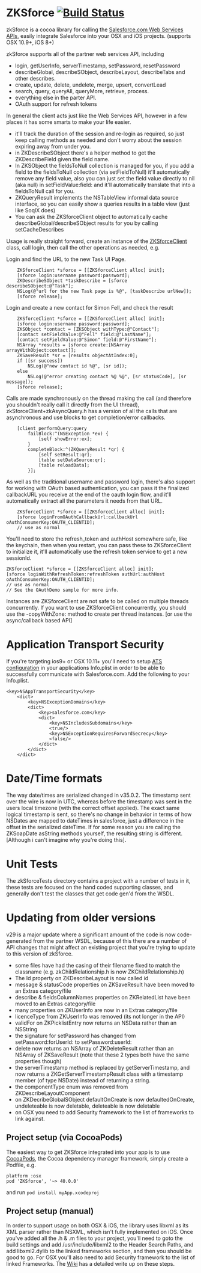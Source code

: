 # ZKSforce  [![Build Status](https://travis-ci.org/superfell/zkSforce.svg?branch=master)](https://travis-ci.org/superfell/zkSforce)

zkSforce is a cocoa library for calling the [Salesforce.com Web Services APIs](http://www.salesforce.com/us/developer/docs/api/index.htm), easily integrate Salesforce into your OSX and iOS projects. (supports OSX 10.9+, iOS 8+)

zkSforce supports all of the partner web services API, including

 * login, getUserInfo, serverTimestamp, setPassword, resetPassword
 * describeGlobal, describeSObject, describeLayout, describeTabs and other describes.
 * create, update, delete, undelete, merge, upsert, convertLead
 * search, query, queryAll, queryMore, retrieve, process.
 * everything else in the parter API.
 * OAuth support for refresh tokens


In general the client acts just like the Web Services API, however in a few places it has some smarts to make your life easier.

 * it'll track the duration of the session and re-login as required, so just keep calling methods as needed and don't worry about the session expiring away from under you.
 * in ZKDescribeSObject there's a helper method to get the ZKDescribeField given the field name.
 * In ZKSObject the fieldsToNull collection is managed for you, if you add a field to the fieldsToNull collection (via setFieldToNull) it'll automatically remove any field value, also you can just set the field value directly to nil (aka null) in setFieldValue:field: and it'll automatically translate that into a fieldsToNull call for you.
 * ZKQueryResult implements the NSTableView informal data source interface, so you can easily show a queries results in a table view (just like SoqlX does)
 * You can ask the ZKSforceClient object to automatically cache describeGlobal/describeSObject results for you by calling setCacheDescribes


Usage is really straight forward, create an instance of the [ZKSforceClient](https://github.com/superfell/zkSforce/blob/master/zkSforce/zkSforceClient.h) class, call login, then call the other operations as needed, e.g.

Login and find the URL to the new Task UI Page.

        ZKSforceClient *sforce = [[ZKSforceClient alloc] init];
        [sforce login:username password:password];
        ZKDescribeSObject *taskDescribe = [sforce describeSObject:@"Task"];
        NSLog(@"url for the new Task page is %@", [taskDescribe urlNew]);	
        [sforce release];


Login and create a new contact for Simon Fell, and check the result

        ZKSforceClient *sforce = [[ZKSforceClient alloc] init];
        [sforce login:username password:password];
        ZKSObject *contact = [ZKSObject withType:@"Contact"];
        [contact setFieldValue:@"Fell" field:@"LastName"];
        [contact setFieldValue:@"Simon" field:@"FirstName"];
        NSArray *results = [sforce create:[NSArray arrayWithObject:contact]];
        ZKSaveResult *sr = [results objectAtIndex:0];
        if ([sr success])
	        NSLog(@"new contact id %@", [sr id]);
        else
	        NSLog(@"error creating contact %@ %@", [sr statusCode], [sr message]);
        [sforce release];

Calls are made synchronously on the thread making the call (and therefore you shouldn't really call it directly from the UI thread), zkSforceClient+zkAsyncQuery.h has a version of all the calls that are asynchronous and use blocks to get completion/error callbacks. 

		[client performQuery:query 
        	failBlock:^(NSException *ex) {
				[self showError:ex];
        	} 
        	completeBlock:^(ZKQueryResult *qr) {
				[self setResult:qr];
				[table setDataSource:qr];
				[table reloadData];
        	}];

As well as the traditional username and password login, there's also support for working with OAuth based authentication, you can pass it the finalized callbackURL you receive at the end of the oauth login flow, and it'll automatically extract all the parameters it needs from that URL.

		ZKSforceClient *sforce = [[ZKSforceClient alloc] init];
		[sforce loginFromOAuthCallbackUrl:callbackUrl oAuthConsumerKey:OAUTH_CLIENTID];
		// use as normal


You'll need to store the refresh_token and authHost somewhere safe, like the keychain, then when you restart, you can pass these to ZKSforceClient to initialize it, it'll automatically use the refresh token service to get a new sessionId.

	ZKSforceClient *sforce = [[ZKSforceClient alloc] init];
	[sforce loginWithRefreshToken:refreshToken authUrl:authHost oAuthConsumerKey:OAUTH_CLIENTID];
	// use as normal
	// See the OAuthDemo sample for more info.

Instances are ZKSforceClient are not safe to be called on multiple threads concurrently. If you want to use ZKSforceClient concurrently, you should use the -copyWithZone: method to create per thread instances. [or use the async/callback based API]	

# Application Transport Security

If you're targeting ios9+ or OSX 10.11+ you'll need to setup [ATS configuration](https://developer.apple.com/library/ios/documentation/General/Reference/InfoPlistKeyReference/Articles/CocoaKeys.html#//apple_ref/doc/uid/TP40009251-SW33) in your applications Info.plist in order to be able to successfully communicate with Salesforce.com. Add the following to your Info.plist. 

	<key>NSAppTransportSecurity</key>
		<dict>
			<key>NSExceptionDomains</key>
			<dict>
				<key>salesforce.com</key>
				<dict>
					<key>NSIncludesSubdomains</key>
					<true/>
					<key>NSExceptionRequiresForwardSecrecy</key>
					<false/>
				</dict>
			</dict>
		</dict>

# Date/Time formats
The way date/times are serialized changed in v35.0.2. The timestamp sent over the wire is now in UTC, whereas before the timestamp was sent in the users local timezone (with the correct offset applied). The exact same logical timestamp is sent, so there's no change in behavior in terms of how NSDates are mapped to dateTimes in salesforce, just a difference in the offset in the serialized dateTime. If for
some reason you are calling the ZKSoapDate asString methods yourself, the resulting string is different. [Although i can't imagine why you're doing this].

# Unit Tests
The zkSforceTests directory contains a project with a number of tests in it, these tests are focused on the hand coded supporting classes, and generally don't test the classes that get code gen'd from the WSDL.
 
# Updating from older versions
v29 is a major update where a significant amount of the code is now code-generated from the partner WSDL, because of this there are a number of API changes that might affect an existing project that you're trying to update to this version of zkSforce.

 * some files have had the casing of their filename fixed to match the classname (e.g. zkChildRelationship.h is now ZKChildRelationship.h)
 * The Id property on ZKDescribeLayout is now called id
 * message & statusCode properties on ZKSaveResult have been moved to an Extras category/file
 * describe & fieldsColumnNames properties on ZKRelatedList have been moved to an Extras category/file
 * many properties on ZKUserInfo are now in an Extras category/file
 * licenceType from ZKUserInfo was removed (its not longer in the API)
 * validFor on ZKPicklistEntry now returns an NSData rather than an NSString
 * the signature for setPassword has changed from setPassword:forUserId: to setPassword:userId:
 * delete now returns an NSArray of ZKDeleteResult rather than an NSArray of ZKSaveResult (note that these 2 types both have the same properties though)
 * the serverTimestamp method is replaced by getServerTimestamp, and now returns a ZKGetServerTimestampResult class with a timestamp member (of type NSDate) instead of returning a string.
 * the componentType enum was removed from ZKDescribeLayoutComponent
 * on ZKDecribeGlobalSObject defaultOnCreate is now defaultedOnCreate, undeleteable is now deletable, deleteable is now deletable
 * on OSX you need to add Security framework to the list of frameworks to link against.



## Project setup (via CocoaPods)

The easiest way to get ZKSforce integrated into your app is to use [CocoaPods](http://cocoapods.org/), the Cocoa dependency manager framework, simply create a Podfile, e.g.

    platform :osx
	pod 'ZKSforce', '~> 40.0.0'
	
and run  `pod install myApp.xcodeproj`


## Project setup (manual)

In order to support usage on both OSX & iOS, the library uses libxml as its XML parser rather than NSXML, which isn't fully implemented on iOS. Once you've added all the .h & .m files to your project, you'll need to goto the build settings and add /usr/include/libxml2 to the Header Search Paths, and add libxml2.dylib to the linked frameworks section, and then you should be good to go. For OSX you'll also need to add Security framework to the list of linked Frameworks. The [Wiki](https://github.com/superfell/zkSforce/wiki/Creating-a-new-project-that-uses-zkSforce) has a detailed write up on these steps.
